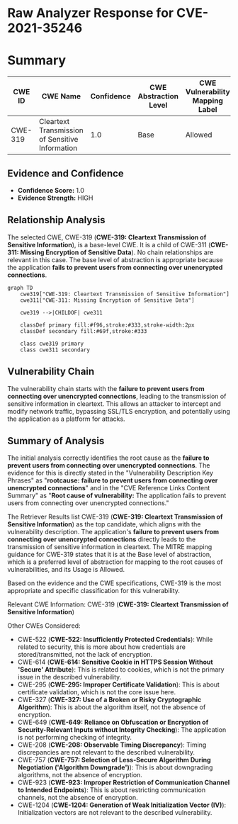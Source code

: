 # Raw Analyzer Response for CVE-2021-35246

# Summary
| CWE ID | CWE Name | Confidence | CWE Abstraction Level | CWE Vulnerability Mapping Label | CWE-Vulnerability Mapping Notes |
|---|---|---|---|---|---|
| CWE-319 | Cleartext Transmission of Sensitive Information | 1.0 | Base | Allowed | Primary CWE |

## Evidence and Confidence

*   **Confidence Score:** 1.0
*   **Evidence Strength:** HIGH

## Relationship Analysis
The selected CWE, CWE-319 (**CWE-319: Cleartext Transmission of Sensitive Information**), is a base-level CWE. It is a child of CWE-311 (**CWE-311: Missing Encryption of Sensitive Data**). No chain relationships are relevant in this case. The base level of abstraction is appropriate because the application **fails to prevent users from connecting over unencrypted connections**.

```mermaid
graph TD
    cwe319["CWE-319: Cleartext Transmission of Sensitive Information"]
    cwe311["CWE-311: Missing Encryption of Sensitive Data"]
    
    cwe319 -->|CHILDOF| cwe311
    
    classDef primary fill:#f96,stroke:#333,stroke-width:2px
    classDef secondary fill:#69f,stroke:#333
    
    class cwe319 primary
    class cwe311 secondary
```

## Vulnerability Chain
The vulnerability chain starts with the **failure to prevent users from connecting over unencrypted connections**, leading to the transmission of sensitive information in cleartext. This allows an attacker to intercept and modify network traffic, bypassing SSL/TLS encryption, and potentially using the application as a platform for attacks.

## Summary of Analysis
The initial analysis correctly identifies the root cause as the **failure to prevent users from connecting over unencrypted connections**. The evidence for this is directly stated in the "Vulnerability Description Key Phrases" as "**rootcause:** **failure to prevent users from connecting over unencrypted connections**" and in the "CVE Reference Links Content Summary" as "**Root cause of vulnerability:** The application fails to prevent users from connecting over unencrypted connections."

The Retriever Results list CWE-319 (**CWE-319: Cleartext Transmission of Sensitive Information**) as the top candidate, which aligns with the vulnerability description. The application's **failure to prevent users from connecting over unencrypted connections** directly leads to the transmission of sensitive information in cleartext. The MITRE mapping guidance for CWE-319 states that it is at the Base level of abstraction, which is a preferred level of abstraction for mapping to the root causes of vulnerabilities, and its Usage is Allowed.

Based on the evidence and the CWE specifications, CWE-319 is the most appropriate and specific classification for this vulnerability.

Relevant CWE Information:
CWE-319 (**CWE-319: Cleartext Transmission of Sensitive Information**)

Other CWEs Considered:

*   CWE-522 (**CWE-522: Insufficiently Protected Credentials**): While related to security, this is more about how credentials are stored/transmitted, not the lack of encryption.
*   CWE-614 (**CWE-614: Sensitive Cookie in HTTPS Session Without 'Secure' Attribute**): This is related to cookies, which is not the primary issue in the described vulnerability.
*   CWE-295 (**CWE-295: Improper Certificate Validation**): This is about certificate validation, which is not the core issue here.
*   CWE-327 (**CWE-327: Use of a Broken or Risky Cryptographic Algorithm**): This is about the algorithm itself, not the absence of encryption.
* CWE-649 (**CWE-649: Reliance on Obfuscation or Encryption of Security-Relevant Inputs without Integrity Checking**): The application is not performing checking of integrity.
*   CWE-208 (**CWE-208: Observable Timing Discrepancy**): Timing discrepancies are not relevant to the described vulnerability.
*   CWE-757 (**CWE-757: Selection of Less-Secure Algorithm During Negotiation ('Algorithm Downgrade')**): This is about downgrading algorithms, not the absence of encryption.
*   CWE-923 (**CWE-923: Improper Restriction of Communication Channel to Intended Endpoints**): This is about restricting communication channels, not the absence of encryption.
*   CWE-1204 (**CWE-1204: Generation of Weak Initialization Vector (IV)**): Initialization vectors are not relevant to the described vulnerability.
